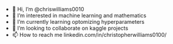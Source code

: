 - 👋 Hi, I’m @chriswilliams0010
- 👀 I’m interested in machine learning and mathematics
- 🌱 I’m currently learning optomizing hyperparameters
- 💞️ I’m looking to collaborate on kaggle projects
- 📫 How to reach me linkedin.com/in/christopherwilliams0100/

